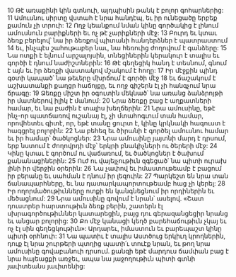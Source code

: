 10 Թէ առաքինի կին գտնուի,
այդպիսին թանկ է բոլոր գոհարներից:
11 Ամուսնու սիրտը վստահ է նրա հանդէպ,
եւ իր ունեցածը երբեք քամուն չի տրուի:
12 Ողջ կեանքում նման կինը գործակից է լինում ամուսնուն
բարիքների եւ ոչ թէ չարիքների մէջ:
13 Բուրդ եւ կտաւ ձեռք բերելով՝ նա իր ձեռքով պիտանի հանդերձներ է պատրաստում
14 եւ, ինչպէս շահութաբեր նաւ, նա հեռուից ժողովում է գանձերը:
15 Նա ոտքի է ելնում արշալոյսին,
տնեցիներին կերակուր է տալիս
եւ գործի է դնում նաժիշտներին:
16 Թէ գեղեցիկ հանդ է տեսնում, գնում է այն
եւ իր ձեռքի վաստակով մշակում է հողը:
17 Իր մէջքին պինդ գօտի կապած՝
նա թեւերը մխրճում է գործի մէջ
18 եւ ճաշակում է աշխատանքի քաղցր հաճոյքը,
եւ ողջ գիշերն էլ չի հանգչում նրա ճրագը:
19 Ձեռքը միշտ իր օգուտին մեկնած՝
նա առանց ձանձրոյթի իր մատներով իլիկ է մանում:
20 Նրա ձեռքը բաց է աղքատների համար,
եւ նա բաժին է տալիս խեղճերին:
21 Նրա ամուսինը, եթէ ինչ-որ պատճառով ուշանայ էլ,
չի մտահոգւում տան համար,
որովհետեւ գիտէ, որ, եթէ տանը ցուրտ է,
կինը կրկնակի հագուստ է հագցրել բոլորին:
22 Նա բեհեզ եւ ծիրանի է գործել ամուսնու համար
եւ իր համար՝ ծածկոցներ:
23 Նրա ամուսինը յայտնի մարդ է դրսում,
երբ նստում է ժողովրդի մէջ՝ երկրի բնակիչների ու ծերերի մէջ:
24 Կինը կտաւ է գործում ու վաճառում,
եւ ծածկոցներ է ծախում քանանացիներին:
25 Ուժ ու վայելչութիւն զգեցած՝
նա պիտի ուրախ լինի իր վերջին օրերին:
26 Նա չափով եւ իմաստութեամբ է բացում իր բերանը եւ սահման է դնում իր լեզուին:
27 Պարկեշտ են նրա տան ճանապարհները,
եւ նա դատարկապորտութեամբ հաց չի կերել:
28 Իր ողորմածութիւնները ոտքի են կանգնեցնում իր որդիներին եւ մեծացնում:
29 Նրա ամուսինը գովում է նրան՝ ասելով.
«Շատ դուստրեր հարստութիւն ձեռք բերին,
շատերն էլ սխրագործութիւններ կատարեցին,
բայց դու գերազանցեցիր նրանց եւ անցար բոլորից:
30 Քո մէջ կանացի կեղծ բարեհաճութիւն չկայ
եւ ոչ էլ սին գեղեցկութիւն»:
Արդարեւ, իմաստուն եւ բարեպաշտ կինը պիտի օրհնուի:
31 Նա պատիւ է տալիս Աստծուց երկիւղ կրողներին,
դուք էլ նրա շուրթերի պտղից պատի՛ւ տուէք նրան,
եւ թող նրա ամուսինը գովաբանուի դրսում.
քանզի եթէ մարդուս ճամփան բաց է նրա հայեացքի առջեւ,
ապա նա յաջողութիւն պիտի գտնի յաւիտեանս յաւիտենից:































